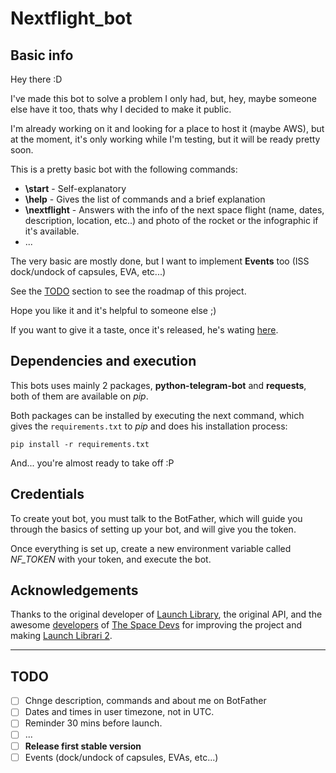 # Nextflight_bot
## Basic info

Hey there :D

I've made this bot to solve a problem I only had, but, hey, maybe someone else have it too, thats why I decided to make it public.

I'm already working on it and looking for a place to host it (maybe AWS), but at the moment, it's only working while I'm testing, but it will be ready pretty soon.

This is a pretty basic bot with the following commands:
- **\start** - Self-explanatory
- **\help**  - Gives the list of commands and a brief explanation
- **\nextflight** - Answers with the info of the next space flight (name, dates, description, location, etc..) and photo of the rocket or the infographic if it's available.
- ...

The very basic are mostly done, but I want to implement **Events** too (ISS dock/undock of capsules, EVA, etc...)

See the [TODO](github.com/Charly98cma/Nextflight-bot/blob/master/README.md#TODO) section to see the roadmap of this project.

Hope you like it and it's helpful to someone else  ;)

If you want to give it a taste, once it's released, he's wating [here](t.me/nextflight_bot).

## Dependencies and execution

This bots uses mainly 2 packages, **python-telegram-bot** and **requests**, both of them are available on *pip*.

Both packages can be installed by executing the next command, which gives the `requirements.txt` to *pip* and does his installation process:

```
pip install -r requirements.txt
```

And... you're almost ready to take off :P

## Credentials

To create yout bot, you must talk to the BotFather, which will guide you through the basics of setting up your bot, and will give you the token.

Once everything is set up, create a new environment variable called *NF_TOKEN* with your token, and execute the bot.

## Acknowledgements

Thanks to the original developer of [Launch Library](launchlibrary.net/), the original API, and the awesome [developers](https://thespacedevs.com/about) of [The Space Devs](thespacedevs.com/) for improving the project and making [Launch Librari 2](https://thespacedevs.com/llapi).

---

## TODO
- [ ] Chnge description, commands and about me on BotFather
- [ ] Dates and times in user timezone, not in UTC.
- [ ] Reminder 30 mins before launch.
- [ ] ...
- [ ] **Release first stable version**
- [ ] Events (dock/undock of capsules, EVAs, etc...)
